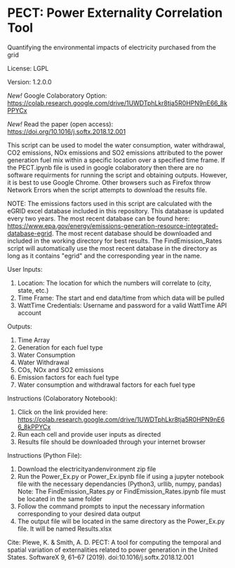 # PECT: Power Externality Correlation Tool
Quantifying the environmental impacts of electricity purchased from the grid

License: LGPL

Version: 1.2.0.0

*New!* Google Colaboratory Option: https://colab.research.google.com/drive/1UWDTphLkr8tja5R0HPN9nE66_8kPPYCx
       
*New!* Read the paper (open access): https://doi.org/10.1016/j.softx.2018.12.001

This script can be used to model the water consumption, water withdrawal, CO2 emissions, NOx emissions and SO2 emissions attributed to the power generation fuel mix within a specific location over a specified time frame. If the PECT.ipynb file is used in google colaboratory then there are no software requirments for running the script and obtaining outputs. However, it is best to use Google Chrome. Other browsers such as Firefox throw Network Errors when the script attempts to download the results file.

NOTE: The emissions factors used in this script are calculated with the eGRID excel database included in this repository. This database is updated every two years. The most recent database can be found here: https://www.epa.gov/energy/emissions-generation-resource-integrated-database-egrid. The most recent database should be downloaded and included in the working directory for best results. The FindEmission_Rates script will automatically use the most recent database in the directory as long as it contains "egrid" and the corresponding year in the name.

User Inputs:
1) Location: The location for which the numbers will correlate to (city, state, etc.)
2) Time Frame: The start and end data/time from which data will be pulled
3) WattTime Credentials: Username and password for a valid WattTime API account

Outputs:
1) Time Array
2) Generation for each fuel type
3) Water Consumption
4) Water Withdrawal
5) COs, NOx and SO2 emissions
6) Emission factors for each fuel type
7) Water consumption and withdrawal factors for each fuel type

Instructions (Colaboratory Notebook):
1) Click on the link provided here: https://colab.research.google.com/drive/1UWDTphLkr8tja5R0HPN9nE66_8kPPYCx
2) Run each cell and provide user inputs as directed
3) Results file should be downloaded through your internet browser

Instructions (Python File):
1) Download the electricityandenvironment zip file
2) Run the Power_Ex.py or Power_Ex.ipynb file if using a jupyter notebook file with the necessary dependancies (Python3, urllib, numpy, pandas)
   Note: The FindEmission_Rates.py or FindEmission_Rates.ipynb file must be located in the same folder
3) Follow the command prompts to input the necessary information corresponding to your desired data output
4) The output file will be located in the same directory as the Power_Ex.py file. It will be named Results.xlsx

Cite: Plewe, K. & Smith, A. D. PECT: A tool for computing the temporal and spatial variation of externalities related to power generation in the United States. SoftwareX 9, 61–67 (2019). doi:10.1016/j.softx.2018.12.001
